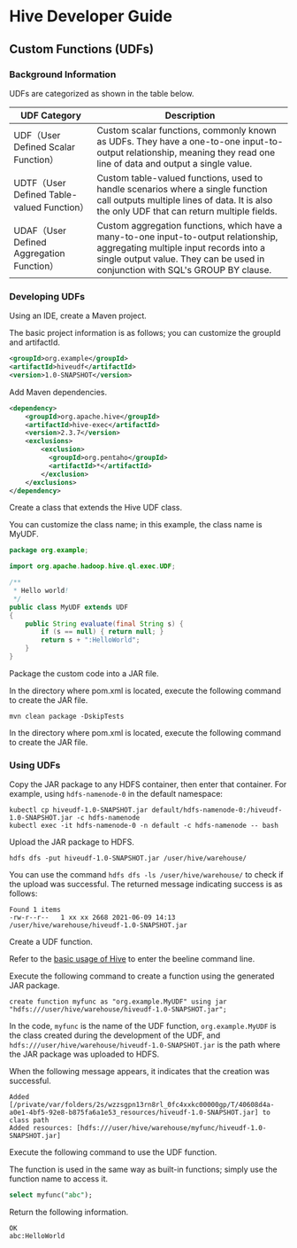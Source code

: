 # Hive Developer Guide

## Custom Functions (UDFs)

### Background Information

UDFs are categorized as shown in the table below.

| UDF Category                                    | Description                                                                                               |
| ------------------------------------------ | -------------------------------------------------------------------------------------------------- |
| UDF（User Defined Scalar Function）        | Custom scalar functions, commonly known as UDFs. They have a one-to-one input-to-output relationship, meaning they read one line of data and output a single value.        |
| UDTF（User Defined Table-valued Function） | Custom table-valued functions, used to handle scenarios where a single function call outputs multiple lines of data. It is also the only UDF that can return multiple fields. |
| UDAF（User Defined Aggregation Function）  | Custom aggregation functions, which have a many-to-one input-to-output relationship, aggregating multiple input records into a single output value. They can be used in conjunction with SQL's GROUP BY clause. |

### Developing UDFs

Using an IDE, create a Maven project.

The basic project information is as follows; you can customize the groupId and artifactId.

```xml
<groupId>org.example</groupId>
<artifactId>hiveudf</artifactId>
<version>1.0-SNAPSHOT</version>
```

Add Maven dependencies.

```xml
<dependency>
    <groupId>org.apache.hive</groupId>
    <artifactId>hive-exec</artifactId>
    <version>2.3.7</version>
    <exclusions>
        <exclusion>
          <groupId>org.pentaho</groupId>
          <artifactId>*</artifactId>
        </exclusion>
    </exclusions>
</dependency>
```

Create a class that extends the Hive UDF class.

You can customize the class name; in this example, the class name is MyUDF.

```java
package org.example;

import org.apache.hadoop.hive.ql.exec.UDF;

/**
 * Hello world!
 */
public class MyUDF extends UDF
{
    public String evaluate(final String s) {
        if (s == null) { return null; }
        return s + ":HelloWorld";
    }
}
```

Package the custom code into a JAR file.

In the directory where pom.xml is located, execute the following command to create the JAR file.


```shell
mvn clean package -DskipTests
```

In the directory where pom.xml is located, execute the following command to create the JAR file.

### Using UDFs

Copy the JAR package to any HDFS container, then enter that container. For example, using `hdfs-namenode-0` in the default namespace:

```shell
kubectl cp hiveudf-1.0-SNAPSHOT.jar default/hdfs-namenode-0:/hiveudf-1.0-SNAPSHOT.jar -c hdfs-namenode
kubectl exec -it hdfs-namenode-0 -n default -c hdfs-namenode -- bash
```

Upload the JAR package to HDFS.

```shell
hdfs dfs -put hiveudf-1.0-SNAPSHOT.jar /user/hive/warehouse/
```

You can use the command `hdfs dfs -ls /user/hive/warehouse/` to check if the upload was successful. The returned message indicating success is as follows:

```
Found 1 items
-rw-r--r--   1 xx xx 2668 2021-06-09 14:13 /user/hive/warehouse/hiveudf-1.0-SNAPSHOT.jar
```

Create a UDF function.

Refer to the [basic usage of Hive](./02-usage-basic.md#通过-beeline-方式连接-hive-server2) to enter the beeline command line.

Execute the following command to create a function using the generated JAR package.


```shell
create function myfunc as "org.example.MyUDF" using jar "hdfs:///user/hive/warehouse/hiveudf-1.0-SNAPSHOT.jar";
```


In the code, `myfunc` is the name of the UDF function, `org.example.MyUDF` is the class created during the development of the UDF, and `hdfs:///user/hive/warehouse/hiveudf-1.0-SNAPSHOT.jar` is the path where the JAR package was uploaded to HDFS.

When the following message appears, it indicates that the creation was successful.

```
Added [/private/var/folders/2s/wzzsgpn13rn8rl_0fc4xxkc00000gp/T/40608d4a-a0e1-4bf5-92e8-b875fa6a1e53_resources/hiveudf-1.0-SNAPSHOT.jar] to class path
Added resources: [hdfs:///user/hive/warehouse/myfunc/hiveudf-1.0-SNAPSHOT.jar]
```

Execute the following command to use the UDF function.

The function is used in the same way as built-in functions; simply use the function name to access it.

```sql
select myfunc("abc");
```

Return the following information.

```
OK
abc:HelloWorld
```
